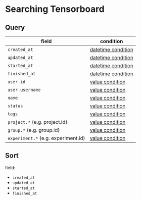 # Searching Tensorboard

## Query

field                               | condition
------------------------------------|------------------
`created_at`                        | [datetime condition](/query_syntax/introduction/#query-with-datetime-condition)
`updated_at`                        | [datetime condition](/query_syntax/introduction/#query-with-datetime-condition)
`started_at`                        | [datetime condition](/query_syntax/introduction/#query-with-datetime-condition)
`finished_at`                       | [datetime condition](/query_syntax/introduction/#query-with-datetime-condition)
`user.id`                           | [value condition](/query_syntax/introduction/#query-with-value-condition)
`user.username`                     | [value condition](/query_syntax/introduction/#query-with-value-condition)
`name`                              | [value condition](/query_syntax/introduction/#query-with-value-condition)
`status`                            | [value condition](/query_syntax/introduction/#query-with-value-condition)
`tags`                              | [value condition](/query_syntax/introduction/#query-with-value-condition)
`project.*` (e.g. project.id)       | [value condition](/query_syntax/introduction/#query-with-value-condition)
`group.*` (e.g. group.id)           | [value condition](/query_syntax/introduction/#query-with-value-condition)
`experiment.*` (e.g. experiment.id) | [value condition](/query_syntax/introduction/#query-with-value-condition)


## Sort

field:

 * `created_at`
 * `updated_at`
 * `started_at`
 * `finished_at`
